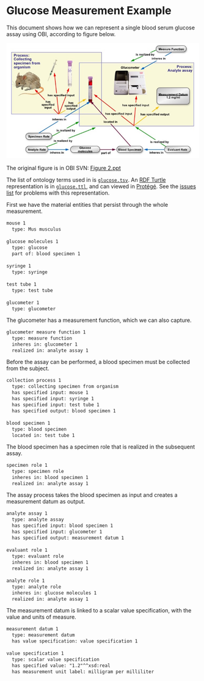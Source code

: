 # Glucose Measurement Example

This document shows how we can represent a single blood serum glucose assay using OBI, according to figure below.

![Measuring glucose concentration in blood](glucose.jpg)

The original figure is in OBI SVN: [Figure 2.ppt](https://sourceforge.net/p/obi/code/HEAD/tree/trunk/docs/papers/release/Figure%202.ppt)

The list of ontology terms used in is [`glucose.tsv`](glucose.tsv). An [RDF Turtle](http://www.w3.org/TeamSubmission/turtle/) representation is in [`glucose.ttl`](glucose.ttl), and can viewed in [Protégé](http://protege.stanford.edu/). See the [issues list](https://github.com/jamesaoverton/obi-experiment/issues) for problems with this representation.

First we have the material entities that persist through the whole measurement.

    mouse 1
      type: Mus musculus

    glucose molecules 1
      type: glucose
      part of: blood specimen 1

    syringe 1
      type: syringe

    test tube 1
      type: test tube

    glucometer 1
      type: glucometer

The glucometer has a measurement function, which we can also capture.

    glucometer measure function 1
      type: measure function
      inheres in: glucometer 1
      realized in: analyte assay 1

Before the assay can be performed, a blood specimen must be collected from the subject.

    collection process 1
      type: collecting specimen from organism
      has specified input: mouse 1
      has specified input: syringe 1
      has specified input: test tube 1
      has specified output: blood specimen 1

    blood specimen 1
      type: blood specimen
      located in: test tube 1

The blood specimen has a specimen role that is realized in the subsequent assay.

    specimen role 1
      type: specimen role
      inheres in: blood specimen 1
      realized in: analyte assay 1

The assay process takes the blood specimen as input and creates a measurement datum as output.

    analyte assay 1
      type: analyte assay
      has specified input: blood specimen 1
      has specified input: glucometer 1
      has specified output: measurement datum 1

    evaluant role 1
      type: evaluant role
      inheres in: blood specimen 1
      realized in: analyte assay 1

    analyte role 1
      type: analyte role
      inheres in: glucose molecules 1
      realized in: analyte assay 1

The measurement datum is linked to a scalar value specification, with the value and units of measure.

    measurement datum 1
      type: measurement datum
      has value specification: value specification 1

    value specification 1
      type: scalar value specification
      has specified value: "1.2"^^xsd:real
      has measurement unit label: milligram per milliliter

